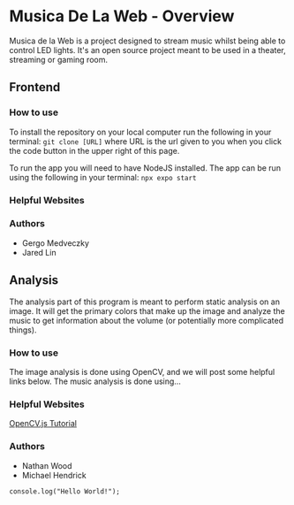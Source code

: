 # Musica De La Web - Overview 

Musica de la Web is a project designed to stream music whilst being able to control LED 
lights. It's an open source project meant to be used in a theater, streaming or gaming room.



## Frontend

### How to use
To install the repository on your local computer run the following in your terminal:
`git clone [URL]`
where URL is the url given to you when you click the code button in the upper
right of this page.

To run the app you will need to have NodeJS installed.
The app can be run using the following in your terminal:
`npx expo start` 


### Helpful Websites

### Authors
- Gergo Medveczky
- Jared Lin



## Analysis
The analysis part of this program is meant to perform static analysis on an image. 
It will get the primary colors that make up the image and analyze the music to get 
information about the volume (or potentially more complicated things).

### How to use
The image analysis is done using OpenCV, and we will post some helpful links below.
The music analysis is done using... 

### Helpful Websites
[OpenCV.js Tutorial](https://docs.opencv.org/4.x/d5/d10/tutorial_js_root.html)

### Authors
- Nathan Wood
- Michael Hendrick



`console.log("Hello World!");`

